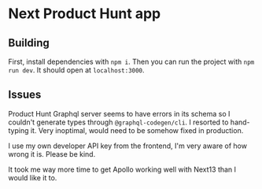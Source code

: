 # Next Product Hunt app

## Building

First, install dependencies with `npm i`. Then you can run the project with `npm run dev`. It should open at `localhost:3000`.

## Issues

Product Hunt Graphql server seems to have errors in its schema so I couldn't generate types through `@graphql-codegen/cli`. I resorted to hand-typing it. Very inoptimal, would need to be somehow fixed in production.

I use my own developer API key from the frontend, I'm very aware of how wrong it is. Please be kind.

It took me way more time to get Apollo working well with Next13 than I would like it to.